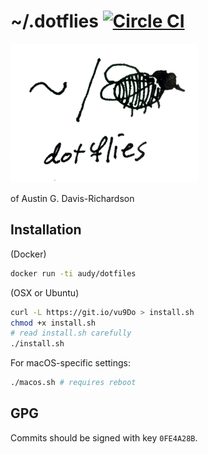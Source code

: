 # ~/.dotflies [![Circle CI](https://circleci.com/gh/audy/dotflies.svg?style=svg)](https://circleci.com/gh/audy/dotflies)

![~/. (fly)](./logo.png?raw=true)

of Austin G. Davis-Richardson

## Installation

(Docker)

```bash
docker run -ti audy/dotfiles
```

(OSX or Ubuntu)

```bash
curl -L https://git.io/vu9Do > install.sh
chmod +x install.sh
# read install.sh carefully
./install.sh
```

For macOS-specific settings:

```bash
./macos.sh # requires reboot
```

## GPG

Commits should be signed with key `0FE4A28B`.
